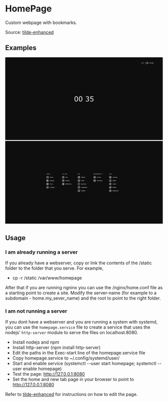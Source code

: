 # HomePage
Custom webpage with bookmarks.

Source: [tilde-enhanced](https://github.com/Ozencb/tilde-enhanced)

## Examples
![example1](./examples/homepage_1.png)
![example2](examples/homepage_2.png)

## Usage

### I am already running a server
If you already have a webserver, copy or link the contents of the /static
folder to the folder that you serve. For example,
 * cp -r <root-project-folder>/static /var/www/homepage

After that if you are running ngninx you can use the /nginx/home.conf file
as a starting point to create a site. 
Modify the server-name (for example to a subdomain - home.my_sever_name)
and the root to point to the right folder. 

### I am not running a server
If you dont have a webserver and you are running a system with
systemd, you can use the `homepage.service` file to create a service
that uses the nodejs' `http-server` module to serve the files on localhost:8080.
 * Install nodejs and npm
 * Install http-server (npm install http-server)
 * Edit the paths in the Exec-start line of the homepage.service file
 * Copy homepage.service to ~/.config/systemd/user/
 * Start and enable service 
 (systemctl --user start homepage; systemctl --user enable homepage)
 * Test the page: http://127.0.0.1:8080
 * Set the home and new tab page in your browser to point to http://127.0.0.1:8080
 
Refer to [tilde-enhanced](https://github.com/Ozencb/tilde-enhanced) for instructions
on how to edit the page.

